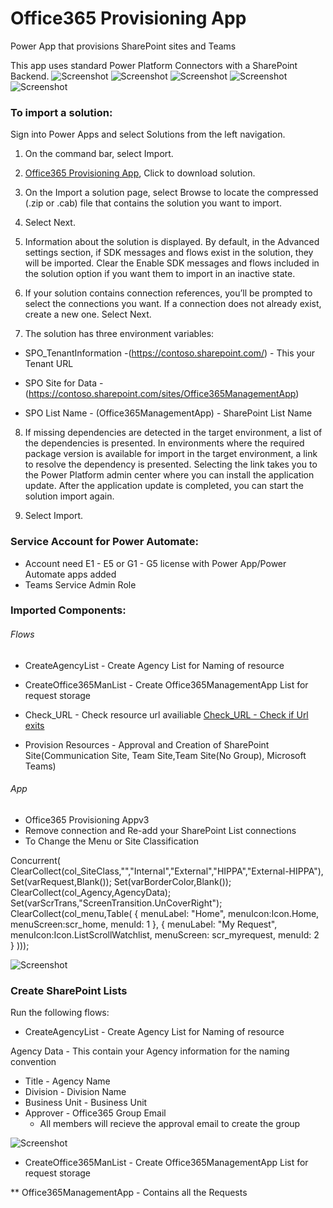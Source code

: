# Office365 Provisioning App
Power App that provisions SharePoint sites and Teams

This app uses standard Power Platform Connectors with a SharePoint Backend. 
![Screenshot](https://github.com/MSPFE2019/Office365ProvisioningApp/blob/main/Main%20Screen%20.jpg)
![Screenshot](https://github.com/MSPFE2019/Office365ProvisioningApp/blob/main/Information%20Screen.jpg)
![Screenshot](https://github.com/MSPFE2019/Office365ProvisioningApp/blob/main/Example.jpg)
![Screenshot](https://github.com/MSPFE2019/Office365ProvisioningApp/blob/main/Confimation.jpg)
![Screenshot](https://github.com/MSPFE2019/Office365ProvisioningApp/blob/main/Submit.jpg)


### To import a solution:
Sign into Power Apps and select Solutions from the left navigation.

1. On the command bar, select Import.

2. [Office365 Provisioning App](https://github.com/MSPFE2019/Office365ProvisioningApp/blob/main/Office365Provisioning_App_1_0_0_2.zip), Click to download solution.

3. On the Import a solution page, select Browse to locate the compressed (.zip or .cab) file that contains the solution you want to import.

4. Select Next.

5. Information about the solution is displayed. By default, in the Advanced settings section, if SDK messages and flows exist in the solution, they will be imported. Clear the Enable SDK messages and flows included in the solution option if you want them to import in an inactive state.

6. If your solution contains connection references, you’ll be prompted to select the connections you want. If a connection does not already exist, create a new one. Select Next.

7. The solution has three environment variables: 

* SPO_TenantInformation -(https://contoso.sharepoint.com/) - This your Tenant URL

* SPO Site for Data - (https://contoso.sharepoint.com/sites/Office365ManagementApp)

* SPO List Name - (Office365ManagementApp) - SharePoint List Name

8. If missing dependencies are detected in the target environment, a list of the dependencies is presented. In environments where the required package version is available for import in the target environment, a link to resolve the dependency is presented. Selecting the link takes you to the Power Platform admin center where you can install the application update. After the application update is completed, you can start the solution import again.

9. Select Import.



### Service Account for Power Automate:
 * Account need E1 - E5 or G1 - G5 license with Power App/Power Automate apps added
 * Teams Service Admin Role


### Imported Components:

###### Flows
* CreateAgencyList - Create Agency List for Naming of resource
 
* CreateOffice365ManList - Create Office365ManagementApp List for request storage

* Check_URL - Check resource url availiable [Check_URL - Check if Url exits](https://github.com/MSPFE2019/Office365ProvisioningApp/blob/main/CheckURLFlow.md)

* Provision Resources - Approval and Creation of SharePoint Site(Communication Site, Team Site,Team Site(No Group), Microsoft Teams)


###### App
* Office365 Provisioning Appv3
 * Remove connection and Re-add your SharePoint List connections
 * To Change the Menu or Site Classification


Concurrent(
ClearCollect(col_SiteClass,"","Internal","External","HIPPA","External-HIPPA"),
Set(varRequest,Blank());
Set(varBorderColor,Blank());
ClearCollect(col_Agency,AgencyData);
Set(varScrTrans,"ScreenTransition.UnCoverRight");
ClearCollect(col_menu,Table(
    {
        menuLabel: "Home", 
        menuIcon:Icon.Home,
        menuScreen:scr_home,
        menuId: 1
    },
     {
        menuLabel: "My Request", 
        menuIcon:Icon.ListScrollWatchlist,
        menuScreen: scr_myrequest,
        menuId: 2     
    }
)));



 ![Screenshot](https://github.com/MSPFE2019/Office365ProvisioningApp/blob/main/Onstart.jpg) 

### Create SharePoint Lists

Run the following flows:

* CreateAgencyList - Create Agency List for Naming of resource

Agency Data - This contain your Agency information for the naming convention
* Title - Agency Name
* Division - Division Name
* Business Unit - Business Unit
* Approver - Office365 Group Email
  * All members will recieve the approval email to create the group
   
![Screenshot](https://github.com/MSPFE2019/Office365ProvisioningApp/blob/main/AgencyData.jpg)

* CreateOffice365ManList - Create Office365ManagementApp List for request storage

** Office365ManagementApp - Contains all the Requests
